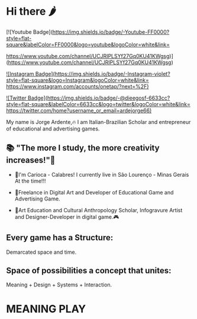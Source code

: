 # Hi there 🌶️


[![Youtube Badge](https://img.shields.io/badge/-Youtube-FF0000?style=flat-square&labelColor=FF0000&logo=youtube&logoColor=white&link=

https://www.youtube.com/channel/UCJRIPLSYf27Gq0KU41KWgsg)](https://www.youtube.com/channel/UCJRIPLSYf27Gq0KU41KWgsg)


[![Instagram Badge](https://img.shields.io/badge/-Instagram-violet?style=flat-square&logo=Instagram&logoColor=white&link=
https://www.instagram.com/accounts/onetap/?next=%2F)](https://www.instagram.com/accounts/onetap/?next=%2F)

[![Twitter Badge](https://img.shields.io/badge/-@dieegosf-6633cc?style=flat-square&labelColor=6633cc&logo=twitter&logoColor=white&link=
https://twitter.com/home?username_or_email=ardejorge66)](https://twitter.com/home?username_or_email=ardejorge66) 


My name is Jorge Ardente,🔥 I am Italian-Brazilian Scholar and entrepreneur of educational and advertising games.

## 📚 "The more I study, the more creativity increases!"🧠

- 💪I'm Carioca - Calabres! I currently live in São Lourenço - Minas Gerais At the time!!!

- 🎲Freelance in Digital Art and Developer of Educational Game and Advertising Game.

- 🎨Art Education and Cultural Anthropology Scholar, Infogravure Artist and Designer-Developer in digital game.🎮

## Every game has a Structure:
   Demarcated space and time.
   
## Space of possibilities a concept that unites:
   Meaning + Design + Systems + Interaction.
   
# **MEANING PLAY**




